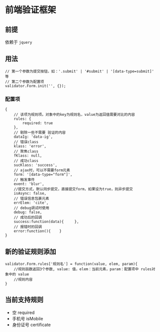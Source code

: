 前端验证框架
===========

## 前提

依赖于 `jquery`

## 用法

```
// 第一个参数为提交按钮，如：'.submit' | '#submit' | '[data-type=submit]' 等
// 第二个参数为配置项
validator.Form.init('', {});
```

### 配置项

```
{
    // 该项为规则项。对象中的key为规则名，value为返回值需要对比的内容
    rules: {
        required: true
    },
    // 剔除一些不需要 验证的内容
    dataIg: 'data-ig',
    // 错误class
    klass: 'error',
    // 聚焦class
    fKlass: null,
    // 成功class
    sucKlass: 'success',
    // ajax时，可以不需要form元素
    form: '[data-type="form"]',
    // 触发事件
    event: 'blur',
    //提交方式，默认同步提交，直接提交form，如果设为true，则异步提交
    isAsync: false,
    // 错误信息包裹元素
    errElem: 'cite',
    // debug调试时使用
    debug: false,
    // 成功后的回调
    success:function(data){     },
    // 报错时的回调
    error:function(){    }
}
```

## 新的验证规则添加

```
validator.Form.rules['规则名'] = function(value, elem, param){
    //规则函数返回3个参数, value: 值，elem：当前元素，param：配置项中 rules对象中的 value
    //规则内容
}
```

## 当前支持规则

+ 空 required
+ 手机号 isMobile
+ 身份证号 certificate




